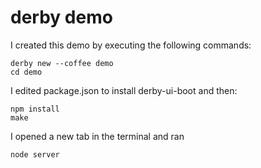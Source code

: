 # derby demo

I created this demo by executing the following commands:

```
derby new --coffee demo
cd demo
```
I edited package.json to install derby-ui-boot and then:
```
npm install
make
```
I opened a new tab in the terminal and ran
```
node server
```


